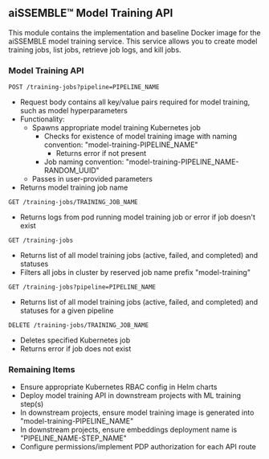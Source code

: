 ## aiSSEMBLE&trade; Model Training API

This module contains the implementation and baseline Docker image for the aiSSEMBLE model training service. This service allows you to create model training jobs, list jobs, retrieve job logs, and kill jobs.

### Model Training API

`POST /training-jobs?pipeline=PIPELINE_NAME`

- Request body contains all key/value pairs required for model training, such as model hyperparameters
- Functionality:
    - Spawns appropriate model training Kubernetes job
        - Checks for existence of model training image with naming convention: "model-training-PIPELINE_NAME"
            - Returns error if not present
        - Job naming convention: "model-training-PIPELINE_NAME-RANDOM_UUID"
    - Passes in user-provided parameters 
- Returns model training job name 

`GET /training-jobs/TRAINING_JOB_NAME`

- Returns logs from pod running model training job or error if job doesn't exist

`GET /training-jobs`

- Returns list of all model training jobs (active, failed, and completed) and statuses
- Filters all jobs in cluster by reserved job name prefix "model-training"

`GET /training-jobs?pipeline=PIPELINE_NAME`

- Returns list of all model training jobs (active, failed, and completed) and statuses for a given pipeline

`DELETE /training-jobs/TRAINING_JOB_NAME`

- Deletes specified Kubernetes job
- Returns error if job does not exist

### Remaining Items
- Ensure appropriate Kubernetes RBAC config in Helm charts
- Deploy model training API in downstream projects with ML training step(s)
- In downstream projects, ensure model training image is generated into "model-training-PIPELINE_NAME"
- In downstream projects, ensure embeddings deployment name is "PIPELINE_NAME-STEP_NAME"
- Configure permissions/implement PDP authorization for each API route
